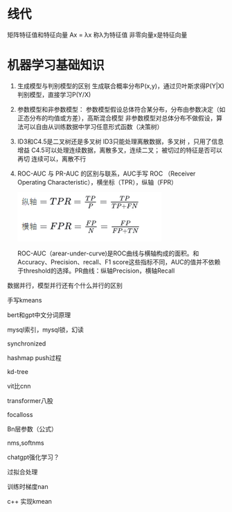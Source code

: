 # 线代

矩阵特征值和特征向量
Ax = λx 称λ为特征值
非零向量x是特征向量


# 机器学习基础知识

1. 生成模型与判别模型的区别
   生成联合概率分布P(x,y)，通过贝叶斯求得P(Y|X)
   判别模型，直接学习P(Y/X)

2. 参数模型和非参数模型：
   参数模型假设总体符合某分布，分布由参数决定（如正态分布的均值或方差），高斯混合模型
   非参数模型对总体分布不做假设，算法可以自由从训练数据中学习任意形式函数（决策树）

3. ID3和C4.5是二叉树还是多叉树
   ID3只能处理离散数据，多叉树 ，只用了信息增益
   C4.5可以处理连续数据，离散多叉，连续二叉；
   被切过的特征是否可以再切
   连续可以，离散不行


4. ROC-AUC 与 PR-AUC 的区别与联系，AUC手写
   ROC （Receiver Operating Characteristic），横坐标（TPR），纵轴（FPR）

   ![1706626470680](image/面经/1706626470680.png)

   ROC-AUC（arear-under-curve)是ROC曲线与横轴构成的面积。和Accuracy、Precision、recall、F1 score这些指标不同，AUC的值并不依赖于threshold的选择。PR曲线：纵轴Precision，横轴Recall





数据并行，模型并行还有个什么并行的区别

手写kmeans

bert和gpt中文分词原理

mysql索引，mysql锁，幻读

synchronized

hashmap push过程

kd-tree

vit比cnn

transformer八股

focalloss

Bn层参数（公式）

nms,softnms

chatgpt强化学习？

过拟合处理

训练时梯度nan

c++ 实现kmean
